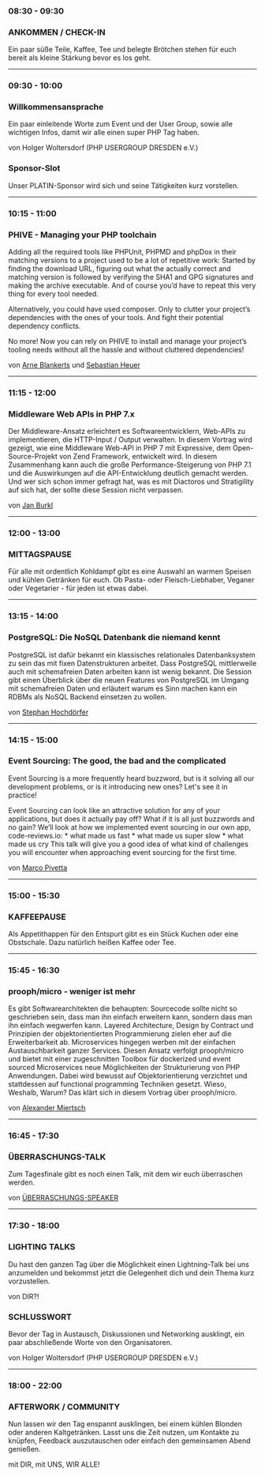 <div class="schedule">
	<div class="row">
		<div class="col-xs-12 col-sm-4 col-md-3">
			<h3>08:30 - 09:30</h3>	
		</div>
		<div class="col-xs-12 col-sm-8 col-md-9">
			<h3>ANKOMMEN / CHECK-IN</h3>
			<p class="text-muted">
				Ein paar süße Teile, Kaffee, Tee und belegte Brötchen stehen für euch bereit als kleine Stärkung bevor es los geht. 
			</p>
		</div>
	</div>
	<hr class="blockspace">
	<div class="row">
		<div class="col-xs-12 col-sm-4 col-md-3">
			<h3>09:30 - 10:00</h3>	
		</div>
		<div class="col-xs-12 col-sm-8 col-md-9">
			<h3>Willkommensansprache</h3>
			<p>
				Ein paar einleitende Worte zum Event und der User Group, sowie alle wichtigen Infos, damit wir alle einen super PHP Tag haben. 
			</p>
			<p class="text-muted">von Holger Woltersdorf (PHP USERGROUP DRESDEN e.V.)</p>
			<h3>Sponsor-Slot</h3>
			<p>
				Unser PLATIN-Sponsor wird sich und seine Tätigkeiten kurz vorstellen.
			</p>
		</div>
	</div>
	<hr class="blockspace">
	<div class="row">
		<div class="col-xs-12 col-sm-4 col-md-3">
			<h3>10:15 - 11:00</h3>	
		</div>
		<div class="col-xs-12 col-sm-8 col-md-9">
			<h3 id="phive">PHIVE - Managing your PHP toolchain</h3>
			<p>
				Adding all the required tools like PHPUnit, PHPMD and phpDox in their matching versions to a project used to be a lot of repetitive work: 
				Started by finding the download URL, figuring out what the actually correct and matching version is followed by verifying the SHA1 and GPG 
				signatures and making the archive executable. And of course you’d have to repeat this very thing for every tool needed.
			</p>
			<p>
				Alternatively, you could have used composer. Only to clutter your project’s dependencies with the ones of your tools. 
				And fight their potential dependency conflicts.
			</p>
			<p>
				No more! Now you can rely on PHIVE to install and manage your project’s 
				tooling needs without all the hassle and without cluttered dependencies!
			</p>
			<p class="text-muted">
				von <a href="@baseUrl@/phpdd17/speaker.html#arne-blankerts">Arne Blankerts</a> 
				und <a href="@baseUrl@/phpdd17/speaker.html#sebastian-heuer">Sebastian Heuer</a>
			</p>
		</div>
	</div>
	<hr class="blockspace">
	<div class="row">
		<div class="col-xs-12 col-sm-4 col-md-3">
			<h3>11:15 - 12:00</h3>	
		</div>
		<div class="col-xs-12 col-sm-8 col-md-9">
			<h3 id="middleware-web-apis-in-php-7">Middleware Web APIs in PHP 7.x</h3>
			<p>
				Der Middleware-Ansatz erleichtert es Softwareentwicklern, Web-APIs zu implementieren, die HTTP-Input / Output verwalten. 
				In diesem Vortrag wird gezeigt, wie eine Middleware Web-API in PHP 7 mit Expressive, dem Open-Source-Projekt von Zend Framework, entwickelt wird. 
				In diesem Zusammenhang kann auch die große Performance-Steigerung von PHP 7.1 und die Auswirkungen auf die API-Entwicklung deutlich gemacht werden. 
				Und wer sich schon immer gefragt hat, was es mit Diactoros und Stratigility auf sich hat, der sollte diese Session nicht verpassen.
			</p>
			<p class="text-muted">von <a href="@baseUrl@/phpdd17/speaker.html#jan-burkl">Jan Burkl</a></p>
		</div>
	</div>
	<hr class="blockspace">
	<div class="row">
		<div class="col-xs-12 col-sm-4 col-md-3">
			<h3>12:00 - 13:00</h3>	
		</div>
		<div class="col-xs-12 col-sm-8 col-md-9">
			<h3>MITTAGSPAUSE</h3>
			<p class="text-muted">
				Für alle mit ordentlich Kohldampf gibt es eine Auswahl an warmen Speisen und kühlen Getränken für euch. 
				Ob Pasta- oder Fleisch-Liebhaber, Veganer oder Vegetarier - für jeden ist etwas dabei.
			</p>
		</div>
	</div>
	<hr class="blockspace">
	<div class="row">
		<div class="col-xs-12 col-sm-4 col-md-3">
			<h3>13:15 - 14:00</h3>	
		</div>
		<div class="col-xs-12 col-sm-8 col-md-9">
			<h3 id="postgresql">PostgreSQL: Die NoSQL Datenbank die niemand kennt</h3>
			<p>
				PostgreSQL ist dafür bekannt ein klassisches
				relationales Datenbanksystem zu sein das mit fixen Datenstrukturen
				arbeitet. Dass PostgreSQL mittlerweile auch mit schemafreien Daten
				arbeiten kann ist wenig bekannt. Die Session gibt einen Überblick über
				die neuen Features von PostgreSQL im Umgang mit schemafreien Daten und
				erläutert warum es Sinn machen kann ein RDBMs als NoSQL Backend
				einsetzen zu wollen.
			</p>
			<p class="text-muted">von <a href="@baseUrl@/phpdd17/speaker.html#stephan-hochdoerfer">Stephan Hochdörfer</a></p>
		</div>
	</div>
	<hr class="blockspace">
	<div class="row">
		<div class="col-xs-12 col-sm-4 col-md-3">
			<h3>14:15 - 15:00</h3>	
		</div>
		<div class="col-xs-12 col-sm-8 col-md-9">
			<h3 id="middleware-web-apis-in-php-7">Event Sourcing: The good, the bad and the complicated</h3>
			<p>
				Event Sourcing is a more frequently heard buzzword, but is it solving all our development problems, or is it introducing new ones? Let's see it in practice!
			</p>
			<p>
                Event Sourcing can look like an attractive solution for any of your applications, but does it actually pay off? What if it is all just buzzwords and no gain? 
                We’ll look at how we implemented event sourcing in our own app, code-reviews.io: * what made us fast * what made us super slow * what made us cry 
                This talk will give you a good idea of what kind of challenges you will encounter when approaching event sourcing for the first time.
			</p>
			<p class="text-muted">von <a href="@baseUrl@/phpdd17/speaker.html#marco-pivetta">Marco Pivetta</a></p>
		</div>
	</div>
	<hr class="blockspace">
	<div class="row">
		<div class="col-xs-12 col-sm-4 col-md-3">
			<h3>15:00 - 15:30</h3>	
		</div>
		<div class="col-xs-12 col-sm-8 col-md-9">
			<h3>KAFFEEPAUSE</h3>
			<p class="text-muted">
				Als Appetithappen für den Entspurt gibt es ein Stück Kuchen oder eine Obstschale. Dazu natürlich heißen Kaffee oder Tee.
			</p>
		</div>
	</div>
	<hr class="blockspace">
	<div class="row">
		<div class="col-xs-12 col-sm-4 col-md-3">
			<h3>15:45 - 16:30</h3>	
		</div>
		<div class="col-xs-12 col-sm-8 col-md-9">
			<h3 id="prooph-micro-weniger-ist-mehr">prooph/micro - weniger ist mehr</h3>
			<p>Es gibt Softwarearchitekten die behaupten: Sourcecode sollte nicht so geschrieben sein, dass man ihn einfach erweitern kann, sondern dass man ihn einfach wegwerfen kann.
               Layered Architecture, Design by Contract und Prinzipien der objektorientierten Programmierung zielen eher auf die Erweiterbarkeit ab. Microservices hingegen werben mit der einfachen Austauschbarkeit
               ganzer Services. Diesen Ansatz verfolgt prooph/micro und bietet mit einer zugeschnitten Toolbox für dockerized und event sourced Microservices neue Möglichkeiten der Strukturierung von PHP Anwendungen. Dabei wird bewusst auf Objektorientierung verzichtet und stattdessen auf functional programming Techniken gesetzt. Wieso, Weshalb, Warum? Das klärt sich in diesem Vortrag über prooph/micro.</p>
			<p class="text-muted">von <a href="@baseUrl@/phpdd17/speaker.html#alexander-miertsch">Alexander Miertsch</a></p>
		</div>
	</div>
	<hr class="blockspace">
	<div class="row">
		<div class="col-xs-12 col-sm-4 col-md-3">
			<h3>16:45 - 17:30</h3>	
		</div>
		<div class="col-xs-12 col-sm-8 col-md-9">
			<h3>ÜBERRASCHUNGS-TALK</h3>
			<p>
				Zum Tagesfinale gibt es noch einen Talk, mit dem wir euch überraschen werden.
			</p>
			<p class="text-muted">von <a href="@baseUrl@/phpdd17/speaker.html#suprise">ÜBERRASCHUNGS-SPEAKER</a></p>
		</div>
	</div>
	<hr class="blockspace">
	<div class="row">
		<div class="col-xs-12 col-sm-4 col-md-3">
			<h3>17:30 - 18:00</h3>	
		</div>
		<div class="col-xs-12 col-sm-8 col-md-9">
			<h3>LIGHTING TALKS</h3>
			<p>
				Du hast den ganzen Tag über die Möglichkeit einen Lightning-Talk bei uns anzumelden und bekommst jetzt die Gelegenheit 
				dich und dein Thema kurz vorzustellen.
			</p>
			<p class="text-muted">von DIR?!</p>
			<h3>SCHLUSSWORT</h3>
			<p>
				Bevor der Tag in Austausch, Diskussionen und Networking ausklingt, ein paar abschließende Worte von den Organisatoren. 
			</p>
			<p class="text-muted">von Holger Woltersdorf (PHP USERGROUP DRESDEN e.V.)</p>
		</div>
	</div>
	<hr class="blockspace">
	<div class="row">
		<div class="col-xs-12 col-sm-4 col-md-3">
			<h3>18:00 - 22:00</h3>	
		</div>
		<div class="col-xs-12 col-sm-8 col-md-9">
			<h3>AFTERWORK / COMMUNITY</h3>
			<p>
				Nun lassen wir den Tag enspannt ausklingen, bei einem kühlen Blonden oder anderen Kaltgetränken. 
				Lasst uns die Zeit nutzen, um Kontakte zu knüpfen, Feedback auszutauschen oder einfach den gemeinsamen Abend genießen.
			</p>
			<span class="text-muted">mit DIR, mit UNS, WIR ALLE!</span>
		</div>
	</div>
</div>

